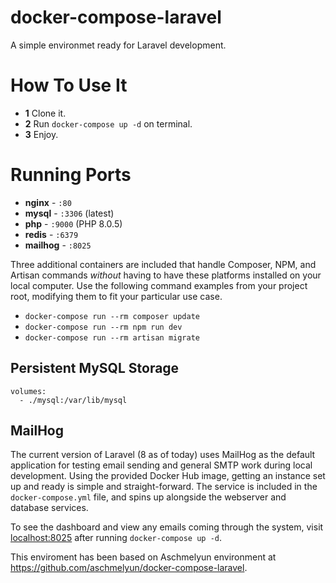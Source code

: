 # docker-compose-laravel
A simple environmet ready for Laravel development.

# How To Use It

- **1** Clone it.
- **2** Run `docker-compose up -d` on terminal.
- **3** Enjoy.

# Running Ports

- **nginx** - `:80`
- **mysql** - `:3306` (latest)
- **php** - `:9000` (PHP 8.0.5)
- **redis** - `:6379`
- **mailhog** - `:8025` 

Three additional containers are included that handle Composer, NPM, and Artisan commands *without* having to have these platforms installed on your local computer. Use the following command examples from your project root, modifying them to fit your particular use case.

- `docker-compose run --rm composer update`
- `docker-compose run --rm npm run dev`
- `docker-compose run --rm artisan migrate` 

## Persistent MySQL Storage

```
volumes:
  - ./mysql:/var/lib/mysql
```

## MailHog

The current version of Laravel (8 as of today) uses MailHog as the default application for testing email sending and general SMTP work during local development. Using the provided Docker Hub image, getting an instance set up and ready is simple and straight-forward. The service is included in the `docker-compose.yml` file, and spins up alongside the webserver and database services.

To see the dashboard and view any emails coming through the system, visit [localhost:8025](http://localhost:8025) after running `docker-compose up -d`.

This enviroment has been based on Aschmelyun environment at https://github.com/aschmelyun/docker-compose-laravel.